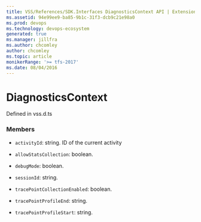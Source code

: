 ```yaml
---
title: VSS/References/SDK.Interfaces DiagnosticsContext API | Extensions for Azure DevOps Services
ms.assetid: 94e99ee9-ba85-9b1c-31f3-dcb9c21e98a0
ms.prod: devops
ms.technology: devops-ecosystem
generated: true
ms.manager: jillfra
ms.author: chcomley
author: chcomley
ms.topic: article
monikerRange: '>= tfs-2017'
ms.date: 08/04/2016
---
```


# DiagnosticsContext

Defined in vss.d.ts



### Members

* `activityId`: string. ID of the current activity

* `allowStatsCollection`: boolean. 

* `debugMode`: boolean. 

* `sessionId`: string. 

* `tracePointCollectionEnabled`: boolean. 

* `tracePointProfileEnd`: string. 

* `tracePointProfileStart`: string. 

